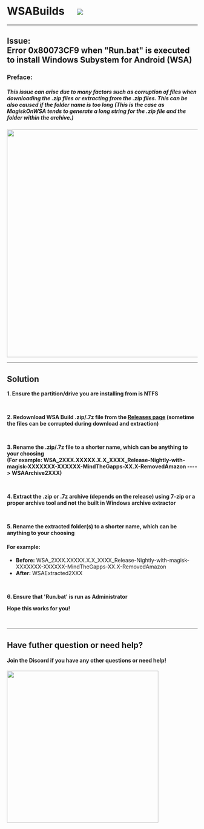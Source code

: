 # WSABuilds &nbsp; &nbsp; <img src="https://img.shields.io/github/downloads/MustardChef/WSABuilds/total?label=Total%20Downloads&style=for-the-badge"/> &nbsp; 

---
## Issue: <br /> Error 0x80073CF9 when "Run.bat" is executed to install Windows Subystem for Android (WSA)
### Preface:
##### This issue can arise due to many factors such as corruption of files when downloading the .zip files or extracting from the .zip files. This can be also caused if the folder name is too long (This is the case as MagiskOnWSA tends to generate a long string for the .zip file and the folder within the archive.)

<img src="https://user-images.githubusercontent.com/68516357/219852713-fde4520d-9fa8-4c8b-80e6-ac2adecbeae9.png" style="width: 600px;"/>  

---
## Solution

**1. Ensure the partition/drive you are installing from is NTFS**

<br />

**2. Redownload WSA Build .zip/.7z  file from the [Releases page](https://github.com/MustardChef/WSABuilds/releases) (sometime the files can be corrupted during download and extraction)**

<br />

**3. Rename the .zip/.7z  file to a shorter name, which can be anything to your choosing <br /> (For example: WSA_2XXX.XXXXX.X.X_XXXX_Release-Nightly-with-magisk-XXXXXXX-XXXXXX-MindTheGapps-XX.X-RemovedAmazon ----> WSAArchive2XXX)**

<br />

**4. Extract the .zip or .7z archive (depends on the release) using 7-zip or a proper archive tool and not the built in Windows archive extractor** 

<br />

**5. Rename the extracted folder(s) to a shorter name, which can be anything to your choosing** 

#### For example: 
- **Before:** WSA_2XXX.XXXXX.X.X_XXXX_Release-Nightly-with-magisk-XXXXXXX-XXXXXX-MindTheGapps-XX.X-RemovedAmazon
- **After:** WSAExtracted2XXX

<br />

**6. Ensure that 'Run.bat' is run as Administrator**

**Hope this works for you!**


<br />

---

## Have futher question or need help?

#### Join the Discord if you have any other questions or need help!

[<img src="https://invidget.switchblade.xyz/2thee7zzHZ" style="width: 400px;"/>](https://discord.gg/2thee7zzHZ)


